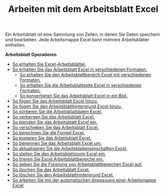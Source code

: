 ﻿---
title: Arbeiten mit dem Arbeitsblatt Excel
second_title: Aspose.Cells Cloud Documen
linktitle: Arbeitsblatt
type: docs
url: /de/worksheets/
aliases: [/working-with-worksheets/]
keywords: Working with worksheet on an Excel workbook
description: Aspose.Cells Cloud REST API unterstützt die Arbeit mit Arbeitsblättern in einer Excel Arbeitsmappe. SDK unterstützt verschiedene Entwicklungssprachen. Dazu gehören Android, C#, Go, Java, NodeJS, Perl, PHP, Python, Ruby und Swift
weight: 100
kwords: Excel, Office Cloud, REST API, Tabellenkalkulation, PDF, CSV, Json, Markdwon, Arbeiten mit Excel Arbeitsblatt.
---
Ein Arbeitsblatt ist eine Sammlung von Zellen, in denen Sie Daten speichern und bearbeiten. Jede Arbeitsmappe Excel kann mehrere Arbeitsblätter enthalten.

**Arbeitsblatt Operatieren**

- [So erhalten Sie Excel-Arbeitsblätter.](/cells/de/worksheets/get-all/)
- [So erhalten Sie das Arbeitsblatt Excel in verschiedenen Formaten.](/cells/de/worksheets/get/) 
    - [So erhalten Sie den Arbeitsblattbereich Excel mit verschiedenen Formaten.](/cells/de/worksheets/area-to-different-formats/)
    - [So erhalten Sie die Arbeitsblattseite Excel in verschiedenen Formaten.](/cells/de/get-worksheet-for-page-index/) 
    - [So konvertieren Sie das Arbeitsblatt Excel in ein Bild.](/cells/de/worksheets/to-image/)
- [So fügen Sie das Arbeitsblatt Excel hinzu.](/cells/de/worksheets/add/)
- [So fügen Sie den Arbeitsblatthintergrund Excel hinzu.](/cells/de/worksheets/background/add/) 
- [So sortieren Sie die Arbeitsblattdaten Excel.](/cells/de/worksheets/sort-data/) 
- [So verbergen Sie das Arbeitsblatt Excel.](/cells/de/worksheets/hide/)
- [So blenden Sie das Arbeitsblatt Excel ein.](/cells/de/worksheets/unhide/)
- [So verschieben Sie das Arbeitsblatt Excel.](/cells/de/worksheets/move/)
- [So berechnen Sie die Formel Excel.](/cells/de/worksheets/calculate-formula/)
- [So kopieren Sie das Arbeitsblatt Excel.](/cells/de/worksheets/copy/)
- [So benennen Sie das Arbeitsblatt Excel um.](/cells/de/worksheets/rename/)
- [So aktualisieren Sie die Arbeitsblatteigenschaften Excel.](/cells/de/worksheets/update-properties/)
- [So stellen Sie den Arbeitsblattzoom Excel ein.](/cells/de/worksheets/zoom/)
- [So frieren Sie Excel Arbeitsblattbereiche ein.](/cells/de/worksheets/freeze-panes/)
- [So geben Sie die Fixierung von Arbeitsblattbereichen Excel auf.](/cells/de/worksheets/unfreeze-panes/)
- [So löschen Sie das Arbeitsblatt Excel.](/cells/de/worksheets/delete/)
- [So löschen Sie den Arbeitsblatthintergrund Excel.](/cells/de/worksheets/background/delete/)
- [ So arbeiten Sie mit der automatischen Anpassung einer Arbeitsmappe Excel](/cells/de/worksheets/autofit/)
